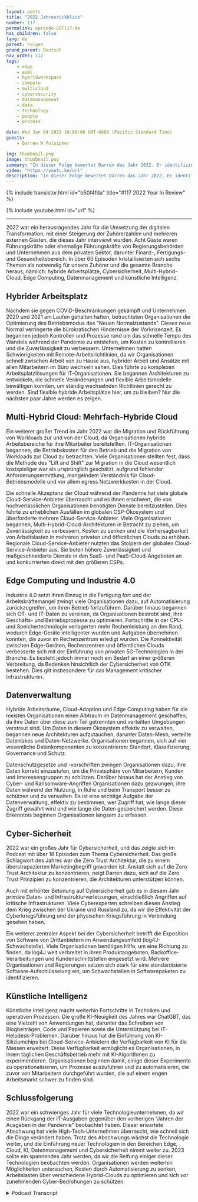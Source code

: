 ```yaml
---
layout: posts
title: "2022 Jahresrückblick"
number: 117
permalink: episode-EDT117-de
has_children: false
lang: de
parent: Folgen
grand_parent: Deutsch
nav_order: 117
tags:
    - edge
    - aiml
    - hybridworkspace
    - compute
    - multicloud
    - cybersecurity
    - datamanagement
    - data
    - technology
    - people
    - process

date: Wed Jan 04 2023 16:00:00 GMT-0800 (Pacific Standard Time)
guests:
    - Darren W Pulsipher

img: thumbnail.png
image: thumbnail.png
summary: "In dieser Folge bewertet Darren das Jahr 2022. Er identifiziert die am meisten besprochenen Themen im Podcast in 2022, darunter Datenmanagement, Künstliche Intelligenz, Cybersicherheit, Edge Computing und hybride Arbeitsplätze."
video: "https://youtu.be/url"
description: "In dieser Folge bewertet Darren das Jahr 2022. Er identifiziert die am meisten besprochenen Themen im Podcast in 2022, darunter Datenmanagement, Künstliche Intelligenz, Cybersicherheit, Edge Computing und hybride Arbeitsplätze."
---
```


<div>
{% include transistor.html id="b50f4fda" title="#117 2022 Year In Review" %}

{% include youtube.html id="url" %}
</div>

---

2022 war ein herausragendes Jahr für die Umsetzung der digitalen Transformation, mit einer Steigerung der Zuhörerzahlen und mehreren externen Gästen, die dieses Jahr interviewt wurden. Acht Gäste waren Führungskräfte oder ehemalige Führungskräfte von Regierungsbehörden und Unternehmen aus dem privaten Sektor, darunter Finanz-, Fertigungs- und Gesundheitsbereich. In über 60 Episoden kristallisierten sich sechs Themen als notwendig für unsere Zuhörer und die gesamte Branche heraus, nämlich: hybride Arbeitsplätze, Cybersicherheit, Multi-Hybrid-Cloud, Edge Computing, Datenmanagement und künstliche Intelligenz.

## Hybrider Arbeitsplatz

Nachdem sie gegen COVID-Beschränkungen gekämpft und Unternehmen 2020 und 2021 am Laufen gehalten hatten, betrachteten Organisationen die Optimierung des Betriebsmodus des "Neuen Normalzustands". Dieses neue Normal verringerte die bürokratischen Hindernisse der Vorkrisenzeit. Es begannen jedoch Kontrollen und Prozesse rund um das schnelle Tempo des Wandels während der Pandemie zu entstehen, um Kosten zu kontrollieren und die Zuverlässigkeit zu verbessern. Unternehmen hatten Schwierigkeiten mit Remote-Arbeitsrichtlinien, da wir Organisationen schnell zwischen Arbeit von zu Hause aus, hybrider Arbeit und Ansätze mit allen Mitarbeitern im Büro wechseln sahen. Dies führte zu komplexen Arbeitsplatzlösungen für IT-Organisationen. Sie begannen Architekturen zu entwickeln, die schnelle Veränderungen und flexible Arbeitsmodelle bewältigen konnten, um ständig wechselnden Richtlinien gerecht zu werden. Sind flexible hybride Arbeitsplätze hier, um zu bleiben? Nur die nächsten paar Jahre werden es zeigen.

## Multi-Hybrid Cloud: Mehrfach-Hybride Cloud

Ein weiterer großer Trend im Jahr 2022 war die Migration und Rückführung von Workloads zur und von der Cloud, da Organisationen hybride Arbeitsbereiche für ihre Mitarbeiter bereitstellten. IT-Organisationen begannen, die Betriebskosten für den Betrieb und die Migration von Workloads zur Cloud zu betrachten. Viele Organisationen stellten fest, dass die Methode des "Lift and Shift" zur Migration in die Cloud wesentlich kostspieliger war als ursprünglich geschätzt, aufgrund fehlender Anforderungsermittlung, mangelndem Verständnis für Cloud-Betriebsmodelle und vor allem egress Netzwerkkosten in der Cloud.

Die schnelle Akzeptanz der Cloud während der Pandemie hat viele globale Cloud-Service-Anbieter überrascht und es ihnen erschwert, die von hochverlässlichen Organisationen benötigten Dienste bereitzustellen. Dies führte zu erheblichen Ausfällen im globalen CSP-Ökosystem und überforderte mehrere Cloud-Service-Anbieter. Viele Organisationen begannen, Multi-Hybrid-Cloud-Architekturen in Betracht zu ziehen, um Zuverlässigkeit zu verbessern, Kosten zu senken und die Vorhersagbarkeit von Arbeitslasten in mehreren privaten und öffentlichen Clouds zu erhöhen. Regionale Cloud-Service-Anbieter nutzten das Stolpern der globalen Cloud-Service-Anbieter aus. Sie boten höhere Zuverlässigkeit und maßgeschneiderte Dienste in den SaaS- und PaaS-Cloud-Angeboten an und konkurrierten direkt mit den größeren CSPs.

## Edge Computing und Industrie 4.0

Industrie 4.0 setzt ihren Einzug in die Fertigung fort und der Arbeitskräftemangel zwingt viele Organisationen dazu, auf Automatisierung zurückzugreifen, um ihren Betrieb fortzuführen. Darüber hinaus begannen sich OT- und IT-Daten zu vereinen, da Organisationen bestrebt sind, ihre Geschäfts- und Betriebsprozesse zu optimieren. Fortschritte in der CPU- und Speichertechnologie verlagerten mehr Rechenleistung an den Rand, wodurch Edge-Geräte intelligenter wurden und Aufgaben übernehmen konnten, die zuvor im Rechenzentrum erledigt wurden. Die Konnektivität zwischen Edge-Geräten, Rechenzentren und öffentlichen Clouds verbesserte sich mit der Einführung von privaten 5G-Technologien in der Branche. Es besteht jedoch immer noch ein Bedarf an einer größeren Verbreitung, da Bedenken hinsichtlich der Cybersicherheit von OTK bestehen. Dies gilt insbesondere für das Management kritischer Infrastrukturen.

## Datenverwaltung

Hybride Arbeitsräume, Cloud-Adoption und Edge Computing haben für die meisten Organisationen einen Albtraum im Datenmanagement geschaffen, da ihre Daten über diese zum Teil getrennten und verteilten Umgebungen verstreut sind. Um Daten in diesem Ökosystem effektiv zu verwalten, begannen neue Architekturen aufzutauchen, darunter Daten-Mesh, verteilte Datenlakes und Daten-Netzwerke. Organisationen begannen, sich auf vier wesentliche Datenkomponenten zu konzentrieren: Standort, Klassifizierung, Governance und Schutz.

Datenschutzgesetze und -vorschriften zwingen Organisationen dazu, ihre Daten korrekt einzustufen, um die Privatsphäre von Mitarbeitern, Kunden und Interessengruppen zu schützen. Darüber hinaus hat der Anstieg von Cyber- und Ransomware-Angriffen Organisationen dazu gezwungen, ihre Daten während der Nutzung, in Ruhe und beim Transport besser zu schützen und zu verwalten. Es ist eine wichtige Aufgabe der Datenverwaltung, effektiv zu bestimmen, wer Zugriff hat, wie lange dieser Zugriff gewährt wird und wie lange die Daten gespeichert werden. Diese Erkenntnis beginnen Organisationen langsam zu erfassen.

## Cyber-Sicherheit

2022 war ein großes Jahr für Cybersicherheit, und das zeigte sich im Podcast mit über 18 Episoden zum Thema Cybersicherheit. Das große Schlagwort des Jahres war die Zero Trust Architektur, die zu einem überstrapazierten Marketingbegriff geworden ist. Anstatt sich auf die Zero Trust Architektur zu konzentrieren, neigt Darren dazu, sich auf die Zero Trust Prinzipien zu konzentrieren, die Architekturen unterstützen können.

Auch mit erhöhter Betonung auf Cybersicherheit gab es in diesem Jahr primäre Daten- und Infrastrukturverletzungen, einschließlich Angriffen auf kritische Infrastrukturen. Viele Cyberexperten schreiben diesen Anstieg dem Krieg zwischen der Ukraine und Russland zu, da wir die Effektivität der Cyberkriegsführung und der physischen Kriegsführung in Verbindung gesehen haben.

Ein weiterer zentraler Aspekt bei der Cybersicherheit betrifft die Exposition von Software von Drittanbietern im Anwendungsumfeld (log4J-Schwachstelle). Viele Organisationen benötigen Hilfe, um eine Richtung zu finden, da log4J weit verbreitet in ihren Produktangeboten, Backoffice-Verarbeitungen und Kundenschnittstellen eingesetzt wird. Mehrere Organisationen und Regierungen setzen sich stark für eine standardisierte Software-Aufschlüsselung ein, um Schwachstellen in Softwarepaketen zu identifizieren.

## Künstliche Intelligenz

Künstliche Intelligenz macht weiterhin Fortschritte in Techniken und operativen Prozessen. Die große KI-Neuigkeit des Jahres war ChatGBT, das eine Vielzahl von Anwendungen hat, darunter das Schreiben von Blogbeiträgen, Code und Papieren sowie die Unterstützung bei IT-Helpdesk-Problemen. Darüber hinaus hat die Einführung von KI-Siliziumchips bei Cloud-Service-Anbietern die Verfügbarkeit von KI für die Massen erweitert. Diese Verfügbarkeit ermöglicht es Organisationen, in ihrem täglichen Geschäftsbetrieb mehr mit KI-Algorithmen zu experimentieren. Organisationen beginnen damit, einige dieser Experimente zu operationalisieren, um Prozesse auszuführen und zu automatisieren, die zuvor von Mitarbeitern durchgeführt wurden, die auf einem engen Arbeitsmarkt schwer zu finden sind.

## Schlussfolgerung

2022 war ein schwieriges Jahr für viele Technologieunternehmen, da wir einen Rückgang der IT-Ausgaben gegenüber den vorherigen "Jahren der Ausgaben in der Pandemie" beobachtet haben. Dieser erwartete Abschwung hat viele High-Tech-Unternehmen überrascht, wie schnell sich die Dinge verändert haben. Trotz des Abschwungs wächst die Technologie weiter, und die Einführung neuer Technologien in den Bereichen Edge, Cloud, KI, Datenmanagement und Cybersicherheit nimmt weiter zu. 2023 sollte ein spannendes Jahr werden, da wir die Reifung einiger dieser Technologien beobachten werden. Organisationen werden weiterhin Möglichkeiten untersuchen, Kosten durch Automatisierung zu senken, Arbeitslasten über verschiedene Hybrid-Clouds zu optimieren und sich vor zunehmenden Cyber-Bedrohungen zu schützen.



<details>
<summary> Podcast Transcript </summary>

<p></p>

</details>
